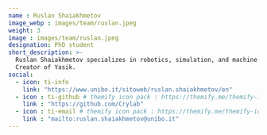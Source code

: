 ```yaml
---
name : Ruslan Shaiakhmetov
image_webp : images/team/ruslan.jpeg
weight: 3
image : images/team/ruslan.jpeg
designation: PhD student
short_description: >-
  Ruslan Shaiakhmetov specializes in robotics, simulation, and machine learning.
  Creator of Yasik.
social:
  - icon: ti-info
    link: "https://www.unibo.it/sitoweb/ruslan.shaiakhmetov/en"
  - icon : ti-github # themify icon pack : https://themify.me/themify-icons
    link : "https://github.com/Crylab"
  - icon : ti-email # themify icon pack : https://themify.me/themify-icons
    link : "mailto:ruslan.shaiakhmetov@unibo.it"
---
```

